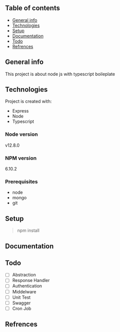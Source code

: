 ## Table of contents
* [General info](#general-info)
* [Technologies](#technologies)
* [Setup](#setup)
* [Documentation](#documentation)
* [Todo](#todo)
* [Refrences](#refrences)

## General info
This project is about node js with typescript boileplate

## Technologies
Project is created with:
* Express
* Node
* Typescript

### Node version
v12.8.0

### NPM version
6.10.2

### Prerequisites
* node
* mongo
* git

## Setup
> npm install

## Documentation


## Todo
- [ ] Abstraction 
- [ ] Response Handler
- [ ] Authentication
- [ ] Middelware
- [ ] Unit Test
- [ ] Swagger
- [ ] Cron Job

## Refrences

